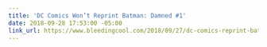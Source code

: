 ```yaml
---
title: 'DC Comics Won’t Reprint Batman: Damned #1'
date: 2018-09-28 17:53:00 -05:00
link_url: https://www.bleedingcool.com/2018/09/27/dc-comics-reprint-batman-damned-1-2-late/
---
```


